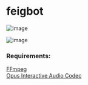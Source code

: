 # feigbot

![image](https://user-images.githubusercontent.com/25322338/230421637-39118fae-fecc-4a67-80ec-611935940f28.png)

![image](https://user-images.githubusercontent.com/25322338/230563166-178cdc94-094c-4771-9ea4-ba65bf349098.png)

### Requirements:
[FFmpeg](https://ffmpeg.org/) \
[Opus Interactive Audio Codec](https://opus-codec.org/)